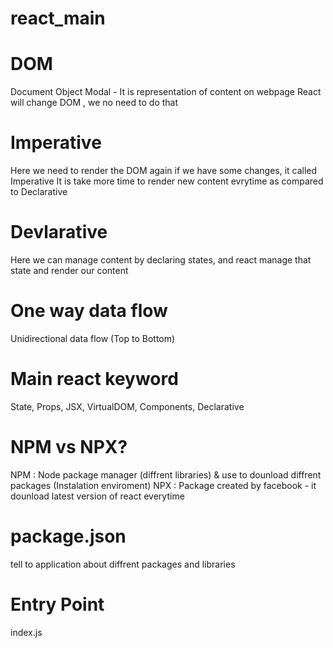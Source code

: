# react_main

# DOM
Document Object Modal - It is representation of content on webpage
React will change DOM , we no need to do that

# Imperative
Here we need to render the DOM again if we have some changes, it called Imperative
It is take more time to render new content evrytime as compared to Declarative

# Devlarative
Here we can manage content by declaring states, and react manage that state and render our content

# One way data flow
Unidirectional data flow (Top to Bottom)

# Main react keyword
State, Props, JSX, VirtualDOM, Components, Declarative

# NPM vs NPX?

NPM : Node package manager (diffrent libraries) & use to dounload diffrent packages (Instalation enviroment)
NPX : Package created by facebook - it dounload latest version of react everytime

# package.json
tell to application about diffrent packages and libraries

# Entry Point
index.js
